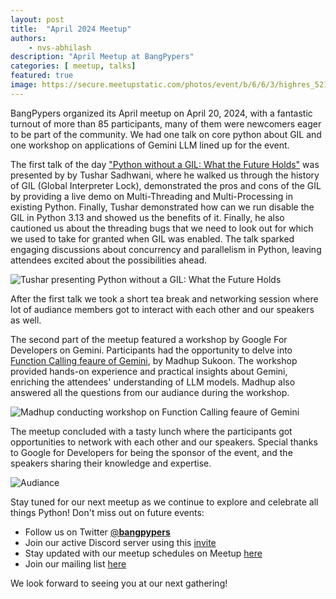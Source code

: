 ```yaml
---
layout: post
title:  "April 2024 Meetup"
authors: 
    - nvs-abhilash
description: "April Meetup at BangPypers"
categories: [ meetup, talks]
featured: true
image: https://secure.meetupstatic.com/photos/event/b/6/6/3/highres_521806691.webp
---
```


BangPypers organized its April meetup on April 20, 2024, with a fantastic turnout of more than 85 participants, many of them were newcomers eager to be part of the community. We had one talk on core python about GIL and one workshop on applications of Gemini LLM lined up for the event.

The first talk of the day ["Python without a GIL: What the Future Holds"](https://github.com/bangpypers/meetup-talks/issues/29) was presented by by Tushar Sadhwani, where he walked us through the history of GIL (Global Interpreter Lock), demonstrated the pros and cons of the GIL by providing a live demo on Multi-Threading and Multi-Processing in existing Python. Finally, Tushar demonstrated how can we run disable the GIL in Python 3.13 and showed us the benefits of it. Finally, he also cautioned us about the threading bugs that we need to look out for which we used to take for granted when GIL was enabled. The talk sparked engaging discussions about concurrency and parallelism in Python, leaving attendees excited about the possibilities ahead.

![Tushar presenting Python without a GIL: What the Future Holds](https://secure.meetupstatic.com/photos/event/b/6/8/8/highres_521806728.webp)

After the first talk we took a short tea break and networking session where lot of audiance members got to interact with each other and our speakers as well.

The second part of the meetup featured a workshop by Google For Developers on Gemini. Participants had the opportunity to delve into [Function Calling feaure of Gemini](https://codelabs.developers.google.com/codelabs/gemini-function-calling), by Madhup Sukoon. The workshop provided hands-on experience and practical insights about Gemini, enriching the attendees' understanding of LLM models. Madhup also answered all the questions from our audiance during the workshop.

![Madhup conducting workshop on Function Calling feaure of Gemini](https://secure.meetupstatic.com/photos/event/b/6/8/9/highres_521806729.webp)

The meetup concluded with a tasty lunch where the participants got opportunities to network with each other and our speakers. Special thanks to Google for Developers for being the sponsor of the event, and the speakers sharing their knowledge and expertise.

![Audiance](https://secure.meetupstatic.com/photos/event/b/6/a/8/highres_521806760.webp)

Stay tuned for our next meetup as we continue to explore and celebrate all things Python! Don't miss out on future events:

- Follow us on Twitter [@__bangpypers__](https://twitter.com/__bangpypers__)
- Join our active Discord server using this [invite](https://discord.com/invite/5hanJnWf9m)
- Stay updated with our meetup schedules on Meetup [here](https://www.meetup.com/BangPypers/)
- Join our mailing list [here](https://mail.python.org/mailman/listinfo/bangpypers)

We look forward to seeing you at our next gathering!
